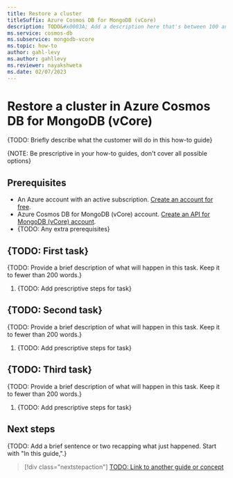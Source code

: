 ```yaml
---
title: Restore a cluster
titleSuffix: Azure Cosmos DB for MongoDB (vCore)
description: TODO&#x0003A; Add a description here that's between 100 and 160 characters and will show up in search results1.
ms.service: cosmos-db
ms.subservice: mongodb-vcore
ms.topic: how-to
author: gahl-levy
ms.author: gahllevy
ms.reviewer: nayakshweta
ms.date: 02/07/2023
---
```


# Restore a cluster in Azure Cosmos DB for MongoDB (vCore)

{TODO: Briefly describe what the customer will do in this how-to guide}

{NOTE: Be prescriptive in your how-to guides, don't cover all possible options}

## Prerequisites

- An Azure account with an active subscription. [Create an account for free](https://azure.microsoft.com/free).
- Azure Cosmos DB for MongoDB (vCore) account. [Create an API for MongoDB (vCore) account](how-to-create-account.md).
- {TODO: Any extra prerequisites}

## {TODO: First task}

{TODO: Provide a brief description of what will happen in this task. Keep it to fewer than 200 words.}

1. {TODO: Add prescriptive steps for task}

## {TODO: Second task}

{TODO: Provide a brief description of what will happen in this task. Keep it to fewer than 200 words.}

1. {TODO: Add prescriptive steps for task}

## {TODO: Third task}

{TODO: Provide a brief description of what will happen in this task. Keep it to fewer than 200 words.}

1. {TODO: Add prescriptive steps for task}

## Next steps

{TODO: Add a brief sentence or two recapping what just happened. Start with "In this guide,".}

> [!div class="nextstepaction"]
> [TODO: Link to another guide or concept](about:blank)
